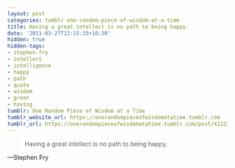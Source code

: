 ```yaml
---
layout: post
categories: tumblr one-random-piece-of-wisdom-at-a-time
title: Having a great intellect is no path to being happy.
date: '2011-03-27T12:15:33+10:30'
hidden: true
hidden-tags:
- stephen-fry
- intellect
- intelligence
- happy
- path
- quote
- wisdom
- great
- having
tumblr: One Random Piece of Wisdom at a Time
tumblr_website_url: https://onerandompieceofwisdomatatime.tumblr.com
tumblr_url: https://onerandompieceofwisdomatatime.tumblr.com/post/4122230888/having-a-great-intellect-is-no-path-to-being
---
```

> Having a great intellect is no path to being happy.

—Stephen Fry
